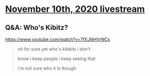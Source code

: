 # [November 10th, 2020 livestream](../2020-11-10.md)
## Q&A: Who's Kibitz?
https://www.youtube.com/watch?v=7fXJNHVrNCs
> oh for sure yet who's kibbits i don't
> 
> know i keep people i keep seeing that
> 
> i'm not sure who it is though
> 
